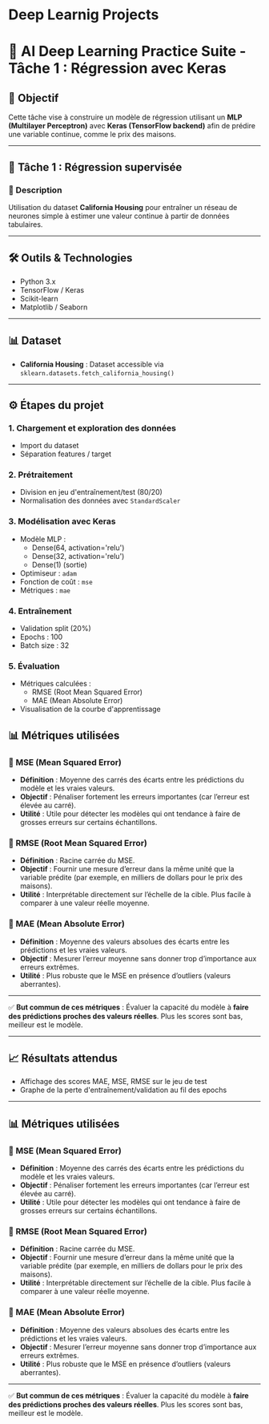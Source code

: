 # Deep Learnig Projects
# 🧠 AI Deep Learning Practice Suite - Tâche 1 : Régression avec Keras

## 🎯 Objectif
Cette tâche vise à construire un modèle de régression utilisant un **MLP (Multilayer Perceptron)** avec **Keras (TensorFlow backend)** afin de prédire une variable continue, comme le prix des maisons.

---

## 📂 Tâche 1 : Régression supervisée

### 📌 Description
Utilisation du dataset **California Housing** pour entraîner un réseau de neurones simple à estimer une valeur continue à partir de données tabulaires.

---

## 🛠️ Outils & Technologies

- Python 3.x
- TensorFlow / Keras
- Scikit-learn
- Matplotlib / Seaborn

---

## 📊 Dataset

- **California Housing** : Dataset accessible via `sklearn.datasets.fetch_california_housing()`

---

## ⚙️ Étapes du projet

### 1. Chargement et exploration des données
- Import du dataset
- Séparation features / target

### 2. Prétraitement
- Division en jeu d'entraînement/test (80/20)
- Normalisation des données avec `StandardScaler`

### 3. Modélisation avec Keras
- Modèle MLP : 
  - Dense(64, activation='relu')
  - Dense(32, activation='relu')
  - Dense(1) (sortie)
- Optimiseur : `adam`
- Fonction de coût : `mse`
- Métriques : `mae`

### 4. Entraînement
- Validation split (20%)
- Epochs : 100
- Batch size : 32

### 5. Évaluation
- Métriques calculées :
  - RMSE (Root Mean Squared Error)
  - MAE (Mean Absolute Error)
- Visualisation de la courbe d'apprentissage

## 📊 Métriques utilisées

### 🔹 MSE (Mean Squared Error)
- **Définition** : Moyenne des carrés des écarts entre les prédictions du modèle et les vraies valeurs.
- **Objectif** : Pénaliser fortement les erreurs importantes (car l’erreur est élevée au carré).
- **Utilité** : Utile pour détecter les modèles qui ont tendance à faire de grosses erreurs sur certains échantillons.

### 🔹 RMSE (Root Mean Squared Error)
- **Définition** : Racine carrée du MSE.
- **Objectif** : Fournir une mesure d’erreur dans la même unité que la variable prédite (par exemple, en milliers de dollars pour le prix des maisons).
- **Utilité** : Interprétable directement sur l’échelle de la cible. Plus facile à comparer à une valeur réelle moyenne.

### 🔹 MAE (Mean Absolute Error)
- **Définition** : Moyenne des valeurs absolues des écarts entre les prédictions et les vraies valeurs.
- **Objectif** : Mesurer l’erreur moyenne sans donner trop d’importance aux erreurs extrêmes.
- **Utilité** : Plus robuste que le MSE en présence d’outliers (valeurs aberrantes).

---

✅ **But commun de ces métriques** : Évaluer la capacité du modèle à **faire des prédictions proches des valeurs réelles**. Plus les scores sont bas, meilleur est le modèle.


---

## 📈 Résultats attendus

- Affichage des scores MAE, MSE, RMSE sur le jeu de test
- Graphe de la perte d'entraînement/validation au fil des epochs

---

## 📊 Métriques utilisées

### 🔹 MSE (Mean Squared Error)
- **Définition** : Moyenne des carrés des écarts entre les prédictions du modèle et les vraies valeurs.
- **Objectif** : Pénaliser fortement les erreurs importantes (car l’erreur est élevée au carré).
- **Utilité** : Utile pour détecter les modèles qui ont tendance à faire de grosses erreurs sur certains échantillons.

### 🔹 RMSE (Root Mean Squared Error)
- **Définition** : Racine carrée du MSE.
- **Objectif** : Fournir une mesure d’erreur dans la même unité que la variable prédite (par exemple, en milliers de dollars pour le prix des maisons).
- **Utilité** : Interprétable directement sur l’échelle de la cible. Plus facile à comparer à une valeur réelle moyenne.

### 🔹 MAE (Mean Absolute Error)
- **Définition** : Moyenne des valeurs absolues des écarts entre les prédictions et les vraies valeurs.
- **Objectif** : Mesurer l’erreur moyenne sans donner trop d’importance aux erreurs extrêmes.
- **Utilité** : Plus robuste que le MSE en présence d’outliers (valeurs aberrantes).

---

✅ **But commun de ces métriques** : Évaluer la capacité du modèle à **faire des prédictions proches des valeurs réelles**. Plus les scores sont bas, meilleur est le modèle.


